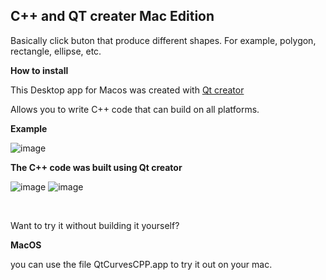 ## C++ and QT creater Mac Edition

Basically click buton that produce different shapes. For example, polygon, rectangle, ellipse, etc.

**How to install**

This Desktop app for Macos was created with [Qt creator](https://www.qt.io/download)

Allows you to write C++ code that can build on all platforms. 

**Example**

![image](https://user-images.githubusercontent.com/21117852/64495741-9ff25480-d2d0-11e9-82bf-5052ea13340c.png)

**The C++ code was built using Qt creator**

![image](https://user-images.githubusercontent.com/21117852/64495768-f069b200-d2d0-11e9-8c2e-12cc6217c8fa.png)
![image](https://user-images.githubusercontent.com/21117852/64495759-d92ac480-d2d0-11e9-9a80-a2d053d9b48f.png)

<br>

Want to try it without building it yourself?

**MacOS**

 you can use the file QtCurvesCPP.app to try it out on your mac.
